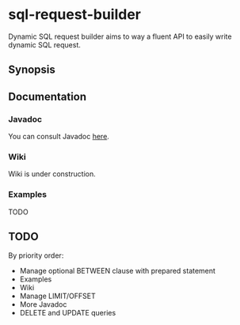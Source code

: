 # sql-request-builder
Dynamic SQL request builder aims to way a fluent API to easily write dynamic SQL request.

## Synopsis


## Documentation

### Javadoc
You can consult Javadoc [here](https://vlachenal.github.io/sql-request-builder/index.html?com/github/vlachenal/sql/package-summary.html).

### Wiki
Wiki is under construction.

### Examples
TODO

## TODO
By priority order:
 - Manage optional BETWEEN clause with prepared statement
 - Examples
 - Wiki
 - Manage LIMIT/OFFSET
 - More Javadoc
 - DELETE and UPDATE queries
